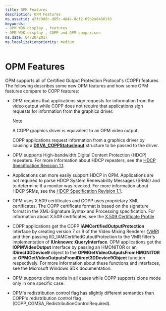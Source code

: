 ```yaml
---
title: OPM Features
description: OPM Features
ms.assetid: a2fc9d0c-d85c-484e-8cf2-09b2a84801f8
keywords:
- OPM WDK display , features
- OPM WDK display , COPP and OPM comparison
ms.date: 04/20/2017
ms.localizationpriority: medium
---
```


# OPM Features

OPM supports all of Certified Output Protection Protocol's (COPP) features. The following describes some new OPM features and how some OPM features compare to COPP features:

-   OPM requires that applications sign requests for information from the video output while COPP does not require that applications sign requests for information from the graphics driver.

    > [!NOTE]
    > A COPP graphics driver is equivalent to an OPM video output.

    COPP applications request information from a graphics driver by causing a [**DXVA\_COPPStatusInput**](https://docs.microsoft.com/windows-hardware/drivers/ddi/dxva/ns-dxva-_dxva_coppstatusinput) structure to be passed to the driver.

-   OPM supports High-bandwidth Digital Content Protection (HDCP) repeaters. For more information about HDCP repeaters, see the [HDCP Specification Revision 1.1](https://go.microsoft.com/fwlink/p/?linkid=38728).

-   Applications can more easily support HDCP in OPM. Applications are not required to parse HDCP System Renewability Messages (SRMs) and to determine if a monitor was revoked. For more information about HDCP SRMs, see the [HDCP Specification Revision 1.1](https://go.microsoft.com/fwlink/p/?linkid=38728).

-   OPM uses X.509 certificates and COPP uses proprietary XML certificates. The COPP certificate format is based on the signature format in the XML-Signature Syntax and Processing specification. For information about X.509 certificates, see the [X.509 Certificate Profile](https://go.microsoft.com/fwlink/p/?linkid=70416).

-   COPP applications get the COPP **IAMCertifiedOutputProtection** interface by creating version 7 or 9 of the Video Mixing Renderer ([*VMR*](https://docs.microsoft.com/windows/desktop/DirectShow/using-the-video-mixing-renderer)) and then passing IID\_IAMCertifiedOutputProtection to the VMR filter's implementation of **IUnknown::QueryInterface**. OPM applications get the **IOPMVideoOutput** interface by passing an HMONITOR or an **IDirect3DDevice9** object to the **OPMGetVideoOutputsFromHMONITOR** or **OPMGetVideoOutputsFromIDirect3DDevice9Object** function respectively. For more information about these functions and interfaces, see the Microsoft Windows SDK documentation.

-   OPM supports clone mode in all cases while COPP supports clone mode only in one specific case.

-   OPM's redistribution control flag has slightly different semantics than COPP's redistribution control flag (COPP\_CGMSA\_RedistributionControlRequired).